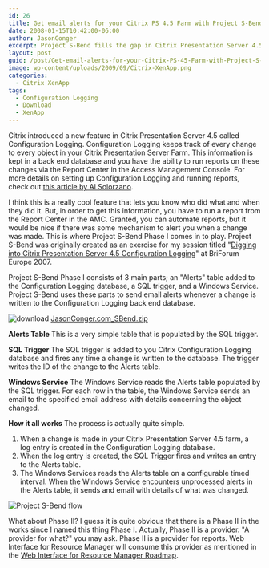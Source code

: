 ```yaml
---
id: 26
title: Get email alerts for your Citrix PS 4.5 Farm with Project S-Bend
date: 2008-01-15T10:42:00-06:00
author: JasonConger
excerpt: Project S-Bend fills the gap in Citrix Presentation Server 4.5 Configuration Logging by alerting you via email when changes happen in your farm.
layout: post
guid: /post/Get-email-alerts-for-your-Citrix-PS-45-Farm-with-Project-S-Bend.aspx
image: wp-content/uploads/2009/09/Citrix-XenApp.png
categories:
  - Citrix XenApp
tags:
  - Configuration Logging
  - Download
  - XenApp
---
```

Citrix introduced a new feature in Citrix Presentation Server 4.5 called Configuration Logging. Configuration Logging keeps track of every change to every object in your Citrix Presentation Server Farm. This information is kept in a back end database and you have the ability to run reports on these changes via the Report Center in the Access Management Console. For more details on setting up Configuration Logging and running reports, check out <a href="http://alsolorzano.com/blogs/tips__tricks/archive/2007/04/19/setting-up-configuration-logging-in-presentation-server-4-5.aspx" target="_blank">this article by Al Solorzano</a>.

I think this is a really cool feature that lets you know who did what and when they did it. But, in order to get this information, you have to run a report from the Report Center in the AMC. Granted, you can automate reports, but it would be nice if there was some mechanism to alert you when a change was made. This is where Project S-Bend Phase I comes in to play. Project S-Bend was originally created as an exercise for my session titled "<a href="http://www.briforum.com/europe/2007/session.aspx?id=298">Digging into Citrix Presentation Server 4.5 Configuration Logging</a>" at BriForum Europe 2007.

Project S-Bend Phase I consists of 3 main parts; an "Alerts" table added to the Configuration Logging database, a SQL trigger, and a Windows Service. Project S-Bend uses these parts to send email alerts whenever a change is written to the Configuration Logging back end database.

 <img src="http://www.jasonconger.com/images/zip_small.gif" alt="download" align="absBottom" /> <a href="http://www.jasonconger.com/downloads/s-bend/v1.0/JasonConger.com_SBend.zip">JasonConger.com_SBend.zip</a>

<strong>Alerts Table</strong>
This is a very simple table that is populated by the SQL trigger.

<strong>SQL Trigger</strong>
The SQL trigger is added to you Citrix Configuration Logging database and fires any time a change is written to the database. The trigger writes the ID of the change to the Alerts table.

<span class="postHeading"><strong>Windows Service</strong></span>
The Windows Service reads the Alerts table populated by the SQL trigger. For each row in the table, the Windows Service sends an email to the specified email address with details concerning the object changed.

<span class="postHeading"><strong>How it all works</strong></span>
The process is actually quite simple.
<ol>
	<li>When a change is made in your Citrix Presentation Server 4.5 farm, a log entry is created in the Configuration Logging database.</li>
	<li>When the log entry is created, the SQL Trigger fires and writes an entry to the Alerts table.</li>
	<li>The Windows Services reads the Alerts table on a configurable timed interval. When the Windows Service encounters unprocessed alerts in the Alerts table, it sends and email with details of what was changed.</li>
</ol>
<img src="http://www.jasonconger.com/images/articleImages/SBend/PhaseI/S-Bend_flow.gif" alt="Project S-Bend flow" />

<span class="postHeading">What about Phase II?</span>
I guess it is quite obvious that there is a Phase II in the works since I named this thing Phase I. Actually, Phase II is a provider. "A provider for what?" you may ask. Phase II is a provider for reports. Web Interface for Resource Manager will consume this provider as mentioned in the <a href="http://www.jasonconger.com/Web-Interface-for-Resource-Manager-Roadmap.aspx">Web Interface for Resource Manager Roadmap</a>.